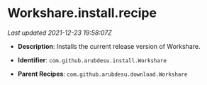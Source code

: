 # Workshare.install.recipe

_Last updated 2021-12-23 19:58:07Z_

- **Description**: Installs the current release version of Workshare.

- **Identifier**: `com.github.arubdesu.install.Workshare`

- **Parent Recipes**: `com.github.arubdesu.download.Workshare`